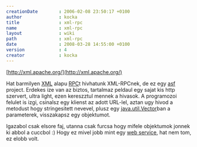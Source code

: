 ```yaml
---
creationDate        : 2006-02-08 23:50:17 +0100 
author              : kocka 
title               : xml-rpc 
name                : xml-rpc 
layout              : wiki 
path                : xml-rpc 
date                : 2008-03-28 14:55:00 +0100 
version             : 4 
creator             : kocka 
---
```

[http://xml.apache.org/](http://xml.apache.org/)

Hat barmilyen [XML](XML.html) alapu [RPC](RPC.html)t hivhatunk XML-RPCnek, de ez egy [asf](ASF.html) project.  Erdekes ize van az biztos, tartalmaz peldaul egy sajat kis http szervert, ultra light, ezen kereszztul mennek a hivasok. A programozoi felulet is izgi, csinalsz egy klienst az adott URL-lel, aztan ugy hivod a metodust hogy stringesitett nevevel, plusz egy [java.util.Vector](http://docs.oracle.com/javase/7/docs/api/java/util/Vector.html)ban a parameterek, visszakapsz egy objektumot.

Igazabol csak elsore faj, utanna csak furcsa hogy mifele objektumok jonnek ki abbol a cuccbol :) Hogy ez mivel jobb mint egy [web service](WebServices.html), hat nem tom, ez elobb volt.


